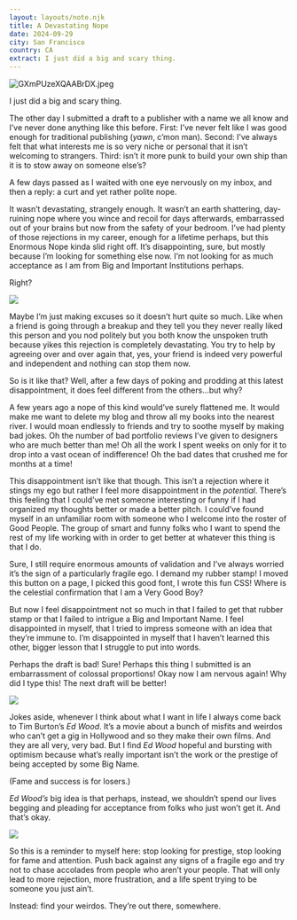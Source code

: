 ```yaml
---
layout: layouts/note.njk
title: A Devastating Nope
date: 2024-09-29
city: San Francisco
country: CA
extract: I just did a big and scary thing.
---
```



![GXmPUzeXQAABrDX.jpeg](https://assets.buttondown.email/images/5d88c946-8afb-44a4-bc69-fa7d6cc65d0b.jpeg?w=960&fit=max)

I just did a big and scary thing.

The other day I submitted a draft to a publisher with a name we all know and I’ve never done anything like this before. First: I’ve never felt like I was good enough for traditional publishing (_yawn_, c’mon man). Second: I’ve always felt that what interests me is so very niche or personal that it isn’t welcoming to strangers. Third: isn’t it more punk to build your own ship than it is to stow away on someone else’s?

A few days passed as I waited with one eye nervously on my inbox, and then a reply: a curt and yet rather polite nope.

It wasn’t devastating, strangely enough. It wasn’t an earth shattering, day-ruining nope where you wince and recoil for days afterwards, embarrassed out of your brains but now from the safety of your bedroom. I’ve had plenty of those rejections in my career, enough for a lifetime perhaps, but this Enormous Nope kinda slid right off. It’s disappointing, sure, but mostly because I’m looking for something else now. I’m not looking for as much acceptance as I am from Big and Important Institutions perhaps.

Right?

![](https://assets.buttondown.email/images/9f451db7-0c86-41d9-9611-04ccbf78014e.jpg?w=960&fit=max)

Maybe I’m just making excuses so it doesn’t hurt quite so much. Like when a friend is going through a breakup and they tell you they never really liked this person and you nod politely but you both know the unspoken truth because yikes this rejection is completely devastating. You try to help by agreeing over and over again that, yes, your friend is indeed very powerful and independent and nothing can stop them now.

So is it like that? Well, after a few days of poking and prodding at this latest disappointment, it does feel different from the others...but why?

A few years ago a nope of this kind would’ve surely flattened me. It would make me want to delete my blog and throw all my books into the nearest river. I would moan endlessly to friends and try to soothe myself by making bad jokes. Oh the number of bad portfolio reviews I’ve given to designers who are much better than me! Oh all the work I spent weeks on only for it to drop into a vast ocean of indifference! Oh the bad dates that crushed me for months at a time!

This disappointment isn’t like that though. This isn’t a rejection where it stings my ego but rather I feel more disappointment in the *potential*. There’s this feeling that I could’ve met someone interesting or funny if I had organized my thoughts better or made a better pitch. I could’ve found myself in an unfamiliar room with someone who I welcome into the roster of Good People. The group of smart and funny folks who I want to spend the rest of my life working with in order to get better at whatever this thing is that I do.

Sure, I still require enormous amounts of validation and I’ve always worried it’s the sign of a particularly fragile ego. I demand my rubber stamp! I moved this button on a page, I picked this good font, I wrote this fun CSS! Where is the celestial confirmation that I am a Very Good Boy?

But now I feel disappointment not so much in that I failed to get that rubber stamp or that I failed to intrigue a Big and Important Name. I feel disappointed in myself, that I tried to impress someone with an idea that they’re immune to. I’m disappointed in myself that I haven’t learned this other, bigger lesson that I struggle to put into words.

Perhaps the draft is bad! Sure! Perhaps this thing I submitted is an embarrassment of colossal proportions! Okay now I am nervous again! Why did I type this! The next draft will be better!

![](https://assets.buttondown.email/images/14d9f26e-5ec4-4dd8-8b59-b279840ebdd6.png?w=960&fit=max)

Jokes aside, whenever I think about what I want in life I always come back to Tim Burton’s *Ed Wood*. It’s a movie about a bunch of misfits and weirdos who can’t get a gig in Hollywood and so they make their own films. And they are all very, very bad. But I find *Ed Wood* hopeful and bursting with optimism because what’s really important isn’t the work or the prestige of being accepted by some Big Name.

(Fame and success is for losers.)

_Ed Wood’s_ big idea is that perhaps, instead, we shouldn’t spend our lives begging and pleading for acceptance from folks who just won’t get it. And that’s okay.

![](https://assets.buttondown.email/images/2c8757e3-0020-4360-8081-e92405890243.jpg?w=960&fit=max)

So this is a reminder to myself here: stop looking for prestige, stop looking for fame and attention. Push back against any signs of a fragile ego and try not to chase accolades from people who aren’t your people. That will only lead to more rejection, more frustration, and a life spent trying to be someone you just ain’t.

Instead: find your weirdos. They’re out there, somewhere. 